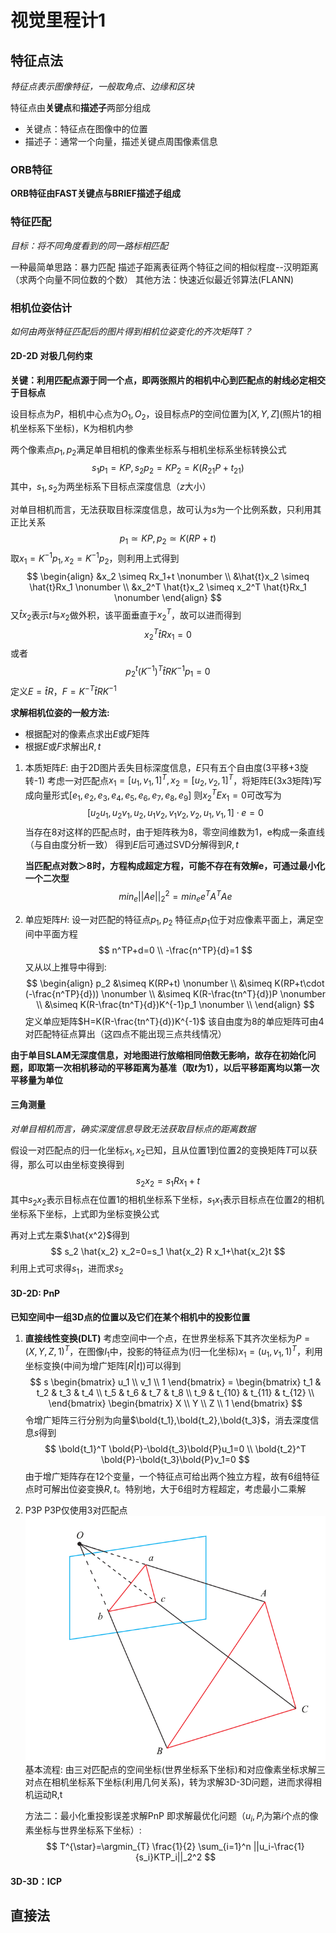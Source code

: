 # 视觉里程计1

## 特征点法
*特征点表示图像特征，一般取角点、边缘和区块*

特征点由**关键点**和**描述子**两部分组成
- 关键点：特征点在图像中的位置
- 描述子：通常一个向量，描述关键点周围像素信息

### ORB特征
**ORB特征由FAST关键点与BRIEF描述子组成**

### 特征匹配
*目标：将不同角度看到的同一路标相匹配*

一种最简单思路：暴力匹配
描述子距离表征两个特征之间的相似程度--汉明距离（求两个向量不同位数的个数）
其他方法：快速近似最近邻算法(FLANN)

### 相机位姿估计
*如何由两张特征匹配后的图片得到相机位姿变化的齐次矩阵T？*

#### 2D-2D 对极几何约束
**关键：利用匹配点源于同一个点，即两张照片的相机中心到匹配点的射线必定相交于目标点**

设目标点为$P$，相机中心点为$O_1,O_2$，设目标点$P$的空间位置为$[X,Y,Z]$(照片1的相机坐标系下坐标)，K为相机内参

两个像素点$p_1,p_2$满足单目相机的像素坐标系与相机坐标系坐标转换公式
$$
s_1 p_1=KP,s_2 p_2 = KP_2 = K(R_{21}P+t_{21})
$$
其中，$s_1,s_2$为两坐标系下目标点深度信息（$z$大小）

对单目相机而言，无法获取目标深度信息，故可认为$s$为一个比例系数，只利用其正比关系
$$
p_1 \simeq KP,p_2 \simeq K(RP+t)
$$
取$x_1=K^{-1}p_1,x_2=K^{-1}p_2$，则利用上式得到
$$
\begin{align} 
&x_2 \simeq Rx_1+t \nonumber \\
&\hat{t}x_2 \simeq \hat{t}Rx_1 \nonumber \\
&x_2^T \hat{t}x_2 \simeq x_2^T \hat{t}Rx_1 \nonumber
\end{align}
$$
又$\hat{t}x_2$表示$t$与$x_2$做外积，该平面垂直于$x_2^T$，故可以进而得到
$$
x_2^T\hat{t}R x_1=0
$$
或者
$$
p_2^t (K^{-1})^T \hat{t}RK^{-1}p_1=0
$$
定义$E=\hat{t}R$，$F=K^{-T}\hat{t}RK^{-1}$

**求解相机位姿的一般方法:**
- 根据配对的像素点求出$E$或$F$矩阵
- 根据$E$或$F$求解出$R,t$


1. 本质矩阵$E$:
   由于2D图片丢失目标深度信息，$E$只有五个自由度(3平移+3旋转-1)
   考虑一对匹配点$x_1=[u_1,v_1,1]^T,x_2=[u_2,v_2,1]^T$，将矩阵E(3x3矩阵)写成向量形式$[e_1,e_2,e_3,e_4,e_5,e_6,e_7,e_8,e_9]$
   则$x_2^TEx_1=0$可改写为
   $$
   [u_2u_1,u_2v_1,u_2,u_1v_2,v_1v_2,v_2,u_1,v_1,1]\cdot e=0
   $$
   当存在8对这样的匹配点时，由于矩阵秩为8，零空间维数为1，e构成一条直线（与自由度分析一致）
   得到$E$后可通过SVD分解得到$R,t$

   **当匹配点对数＞8时，方程构成超定方程，可能不存在有效解e，可通过最小化一个二次型**
   $$
   min_{e} ||Ae||_2^2=min_e e^TA^TAe
   $$
2. 单应矩阵$H$:
   设一对匹配的特征点$p_1,p_2$
   特征点$p_1$位于对应像素平面上，满足空间中平面方程
   $$
   n^TP+d=0 \\
   -\frac{n^TP}{d}=1
   $$
   又从以上推导中得到:
   $$
   \begin{align} 
   p_2 &\simeq K(RP+t) \nonumber \\
       &\simeq K(RP+t\cdot (-\frac{n^TP}{d})) \nonumber \\
       &\simeq K(R-\frac{tn^T}{d})P \nonumber \\
       &\simeq K(R-\frac{tn^T}{d})K^{-1}p_1 \nonumber \\
   \end{align}
   $$
   定义单应矩阵$H=K(R-\frac{tn^T}{d})K^{-1}$
   该自由度为8的单应矩阵可由4对匹配特征点算出（这四点不能出现三点共线情况）

**由于单目SLAM无深度信息，对地图进行放缩相同倍数无影响，故存在初始化问题，即取第一次相机移动的平移距离为基准（取$t$为1），以后平移距离均以第一次平移量为单位**

#### 三角测量
*对单目相机而言，确实深度信息导致无法获取目标点的距离数据*

假设一对匹配点的归一化坐标$x_1,x_2$已知，且从位置1到位置2的变换矩阵$T$可以获得，那么可以由坐标变换得到
$$
s_2 x_2 =s_1 R x_1+t
$$
其中$s_2 x_2$表示目标点在位置1的相机坐标系下坐标，$s_1 x_1$表示目标点在位置2的相机坐标系下坐标，上式即为坐标变换公式

再对上式左乘$\hat{x^2}$得到
$$
s_2 \hat{x_2} x_2=0=s_1 \hat{x_2} R x_1+\hat{x_2}t
$$
利用上式可求得$s_1$，进而求$s_2$

#### 3D-2D: PnP
**已知空间中一组3D点的位置以及它们在某个相机中的投影位置**

1. **直接线性变换(DLT)**
   考虑空间中一个点，在世界坐标系下其齐次坐标为$P=(X,Y,Z,1)^T$，在图像$I_1$中，投影的特征点为(归一化坐标)$x_1=(u_1,v_1,1)^T$，利用坐标变换(中间为增广矩阵$[R|t]$)可以得到
   $$
   s
   \begin{bmatrix}
   u_1 \\ v_1 \\ 1
   \end{bmatrix} =
   \begin{bmatrix} 
   t_1 & t_2 & t_3 & t_4 \\
   t_5 & t_6 & t_7 & t_8 \\
   t_9 & t_{10} & t_{11} & t_{12} \\
   \end{bmatrix}
   \begin{bmatrix}
   X \\ Y \\ Z \\ 1
   \end{bmatrix} 
   $$
   令增广矩阵三行分别为向量$\bold{t_1},\bold{t_2},\bold{t_3}$，消去深度信息$s$得到
   $$
   \bold{t_1}^T \bold{P}-\bold{t_3}\bold{P}u_1=0 \\
   \bold{t_2}^T \bold{P}-\bold{t_3}\bold{P}v_1=0
   $$
   由于增广矩阵存在12个变量，一个特征点可给出两个独立方程，故有6组特征点时可解出位姿变换$R,t$。特别地，大于6组时方程超定，考虑最小二乘解
2. P3P
   P3P仅使用3对匹配点
   ![](./image/ch7/2024-03-13%2015-48-48%20的屏幕截图.png)
   基本流程:
      由三对匹配点的空间坐标(世界坐标系下坐标)和对应像素坐标求解三对点在相机坐标系下坐标(利用几何关系)，转为求解3D-3D问题，进而求得相机运动R,t

   方法二：最小化重投影误差求解PnP
   即求解最优化问题（$u_i,P_i$为第$i$个点的像素坐标与世界坐标系下坐标）:
   $$
   T^{\star}=\argmin_{T} \frac{1}{2} \sum_{i=1}^n ||u_i-\frac{1}{s_i}KTP_i||_2^2
   $$

#### 3D-3D：ICP
   


## 直接法